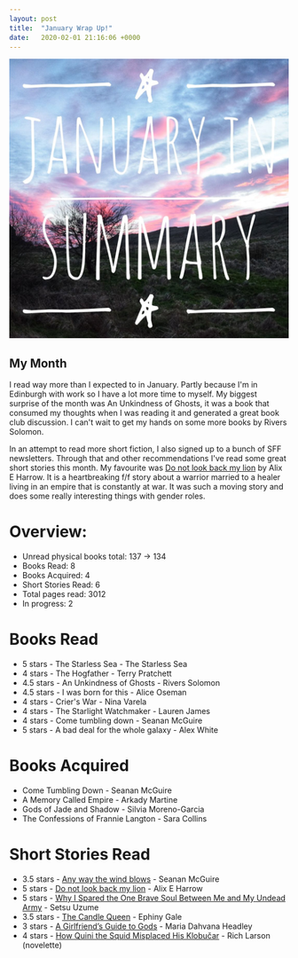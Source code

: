 ```yaml
---
layout: post
title:  "January Wrap Up!"
date:   2020-02-01 21:16:06 +0000
---
```


![January In Summary](/assets/jan.jpeg)

## My Month

I read way more than I expected to in January. Partly because I'm in Edinburgh with work so I have a lot more time to myself.
My biggest surprise of the month was An Unkindness of Ghosts, it was a book that consumed my thoughts when I was reading it and
generated a great book club discussion. I can't wait to get my hands on some more books by Rivers Solomon.

In an attempt to read more short fiction, I also signed up to a bunch of SFF newsletters. Through that and other recommendations I've
read some great short stories this month. My favourite was [Do not look back my lion](http://www.beneath-ceaseless-skies.com/stories/do-not-look-back-my-lion/) by Alix E Harrow.
It is a heartbreaking f/f story about a warrior married to a healer living in an empire that is constantly at war. It was such a moving story and does some really interesting things with gender roles.
# Overview:
* Unread physical books total: 137 -> 134
* Books Read: 8
* Books Acquired: 4
* Short Stories Read: 6
* Total pages read: 3012
* In progress: 2


# Books Read
* 5 stars - The Starless Sea - The Starless Sea
* 4 stars - The Hogfather - Terry Pratchett
* 4.5 stars - An Unkindness of Ghosts - Rivers Solomon
* 4.5 stars - I was born for this - Alice Oseman
* 4 stars - Crier's War - Nina Varela
* 4 stars - The Starlight Watchmaker - Lauren James
* 4 stars - Come tumbling down - Seanan McGuire
* 5 stars - A bad deal for the whole galaxy - Alex White

# Books Acquired
* Come Tumbling Down - Seanan McGuire
* A Memory Called Empire - Arkady Martine
* Gods of Jade and Shadow - Silvia Moreno-Garcia
* The Confessions of Frannie Langton - Sara Collins

# Short Stories Read
* 3.5 stars - [Any way the wind blows](https://www.tor.com/2019/06/05/any-way-the-wind-blows-seanan-mcguire/) - Seanan McGuire
* 5 stars - [Do not look back my lion](http://www.beneath-ceaseless-skies.com/stories/do-not-look-back-my-lion/) - Alix E Harrow
* 5 stars - [Why I Spared the One Brave Soul Between Me and My Undead Army](http://www.castofwonders.org/2020/01/cast-of-wonders-391-staff-picks-2019-why-i-spared-the-one-brave-soul-between-me-and-my-undead-army/?fbclid=IwAR0UBZVlDGgtH6gwySIz7URFmkreR0wh4AoD7CDbh3lWMsDx5ciFPBaqOr8) - Setsu Uzume
* 3.5 stars - [The Candle Queen](http://www.beneath-ceaseless-skies.com/stories/the-candle-queen/) - Ephiny Gale
* 3 stars - [A Girlfriend’s Guide to Gods](https://www.tor.com/2020/01/23/a-girlfriends-guide-to-gods-maria-dahvana-headley/) - Maria Dahvana Headley
* 4 stars - [How Quini the Squid Misplaced His Klobučar](https://www.tor.com/2020/01/15/how-quini-the-squid-misplaced-his-klobucar-rich-larson/) - Rich Larson (novelette)
